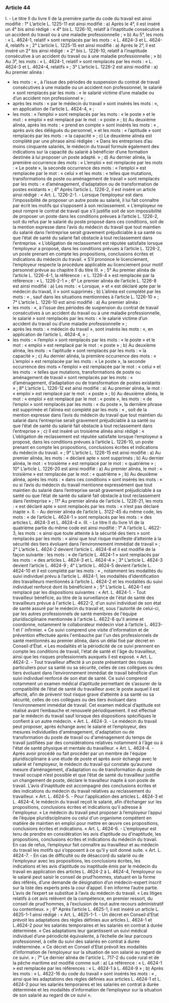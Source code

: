 ### Article 44
I. - Le titre II du livre II de la première partie du code du travail est ainsi modifié :
1° L’article L. 1225-11 est ainsi modifié :
a) Après le 4°, il est inséré un 4° bis ainsi rédigé :
« 4° bis L. 1226-10, relatif à l’inaptitude consécutive à un accident du travail ou à une
maladie professionnelle ; »
b) Au 5°, les mots : « L. 4624-1, relatif » sont remplacés par les mots : « L. 4624-3 et
L. 4624-4, relatifs » ;
2° L’article L. 1225-15 est ainsi modifié :
a) Après le 2°, il est inséré un 2° bis ainsi rédigé :
« 2° bis L. 1226-10, relatif à l’inaptitude consécutive à un accident du travail ou à une
maladie professionnelle ; »
b) Au 3°, les mots : « L. 4624-1, relatif » sont remplacés par les mots : « L. 4624-3 et
L. 4624-4, relatifs » ;
3° L’article L. 1226-2 est ainsi modifié :
a) Au premier alinéa :
- les mots : « , à l’issue des périodes de suspension du contrat de travail consécutives à
une maladie ou un accident non professionnel, le salarié » sont remplacés par les mots : « le
salarié victime d’une maladie ou d’un accident non professionnel » ;
- après les mots : « par le médecin du travail » sont insérés les mots : «, en application de
l’article L. 4624-4, » ;
- les mots : « l’emploi » sont remplacés par les mots : « le poste » et le mot : « emploi »
est remplacé par le mot : « poste » ;
b) Au deuxième alinéa, après les mots : « prend en compte » sont insérés les mots :
« , après avis des délégués du personnel, » et les mots : « l’aptitude » sont remplacés par les
mots : « la capacité » ;
c) Le deuxième alinéa est complété par une phrase ainsi rédigée : « Dans les entreprises
d’au moins cinquante salariés, le médecin du travail formule également des indications sur la
capacité du salarié à bénéficier d’une formation destinée à lui proposer un poste adapté. » ;
d) Au dernier alinéa, la première occurrence des mots : « L’emploi » est remplacée par
les mots : « Le poste », la seconde occurrence des mots : « l’emploi » est remplacée par le mot :
« celui » et les mots : « telles que mutations, transformations de poste ou aménagement de
travail » sont remplacés par les mots : « d’aménagement, d’adaptation ou de transformation de
postes existants » ;
4° Après l’article L. 1226-2, il est inséré un article ainsi rédigé :
« Art. L. 1226-2-1. - Lorsque l’employeur est dans l’impossibilité de proposer un autre
poste au salarié, il lui fait connaître par écrit les motifs qui s’opposent à son reclassement.
« L’employeur ne peut rompre le contrat de travail que s’il justifie soit de son
impossibilité de proposer un poste dans les conditions prévues à l’article L. 1226-2, soit du refus
par le salarié du poste proposé dans ces conditions, soit de la mention expresse dans l’avis du
médecin du travail que tout maintien du salarié dans l’entreprise serait gravement préjudiciable à
sa santé ou que l’état de santé du salarié fait obstacle à tout reclassement dans l’entreprise.
« L’obligation de reclassement est réputée satisfaite lorsque l’employeur a proposé, dans
les conditions prévues à l’article L. 1226-2, un poste prenant en compte les propositions,
conclusions écrites et indications du médecin du travail.
« S’il prononce le licenciement, l’employeur respecte la procédure applicable au
licenciement pour motif personnel prévue au chapitre II du titre III. » ;
5° Au premier alinéa de l’article L. 1226-4-1, la référence : « L. 1226-4 » est remplacée
par la référence : « L. 1226-2-1 » ;
6° Le premier alinéa de l’article L. 1226-8 est ainsi modifié :
a) Les mots : « Lorsque, » et « est déclaré apte par le médecin du travail, il » sont
supprimés ;
b) L’alinéa est complété par les mots : « , sauf dans les situations mentionnées à
l’article L. 1226-10 » ;
7° L’article L. 1226-10 est ainsi modifié :
a) Au premier alinéa :
- les mots : «, à l’issue des périodes de suspension du contrat de travail consécutives à un
accident du travail ou à une maladie professionnelle, le salarié » sont remplacés par les mots :
« le salarié victime d’un accident du travail ou d’une maladie professionnelle » ;
- après les mots : « médecin du travail », sont insérés les mots : «, en application de
l’article L. 4624-4, » ;
- les mots : « l’emploi » sont remplacés par les mots : « le poste » et le mot : « emploi »
est remplacé par le mot : « poste » ;
b) Au deuxième alinéa, les mots : « l’aptitude » sont remplacés par les mots : « la
capacité » ;
c) Au dernier alinéa, la première occurrence des mots : « L’emploi » est remplacée par les
mots : « Le poste », la seconde occurrence des mots « l’emploi » est remplacée par le mot :
« celui » et les mots : « telles que mutations, transformations de poste ou aménagement de
travail » sont remplacés par les mots : « d’aménagement, d’adaptation ou de transformation de
postes existants » ;
8° L’article L. 1226-12 est ainsi modifié :
a) Au premier alinéa, le mot : « emploi » est remplacé par le mot : « poste » ;
b) Au deuxième alinéa, le mot : « emploi » est remplacé par le mot : « poste », les mots :
« de l’emploi » sont remplacés par les mots : « du poste », la dernière phrase est supprimée et
l’alinéa est complété par les mots : « , soit de la mention expresse dans l’avis du médecin du
travail que tout maintien du salarié dans l’entreprise serait gravement préjudiciable à sa santé ou
que l’état de santé du salarié fait obstacle à tout reclassement dans l’entreprise » ;
c) Il est inséré un troisième alinéa ainsi rédigé :
« L’obligation de reclassement est réputée satisfaite lorsque l’employeur a proposé, dans
les conditions prévues à l’article L. 1226-10, un poste prenant en compte les propositions,
conclusions écrites et indications du médecin du travail. » ;
9° L’article L. 1226-15 est ainsi modifié :
a) Au premier alinéa, les mots : « déclaré apte » sont supprimés ;
b) Au dernier alinéa, le mot : « troisième » est remplacé par le mot : « quatrième » ;
10° L’article L. 1226-20 est ainsi modifié :
a) Au premier alinéa, le mot : « troisième » est remplacée par le mot : « quatrième » ;
b) Au deuxième alinéa, après les mots : « dans ces conditions » sont insérés les mots :
« ou si l’avis du médecin du travail mentionne expressément que tout maintien du salarié dans
l’entreprise serait gravement préjudiciable à sa santé ou que l’état de santé du salarié fait obstacle
à tout reclassement dans l’entreprise » ;
11° Au premier alinéa de l’article L. 1226-21, les mots : « est déclaré apte » sont
remplacés par les mots : « n’est pas déclaré inapte ».
II. - Au dernier alinéa de l’article L. 3122-45 du même code, les mots : « de
l’article L. 4624-1 » sont remplacés par les mots : « des articles L. 4624-3 et L. 4624-4 ».
III. - Le titre II du livre VI de la quatrième partie du même code est ainsi modifié :
1° A l’article L. 4622-3, les mots : « ainsi que toute atteinte à la sécurité des tiers » sont
remplacés par les mots : « ainsi que tout risque manifeste d’atteinte à la sécurité des tiers
évoluant dans l’environnement immédiat de travail » ;
2° L’article L. 4624-2 devient l’article L. 4624-8 et il est modifié de la façon suivante :
les mots : « de l’article L. 4624-1 » sont remplacés par les mots : « des articles L. 4624-3 et
L. 4624-4 » ;
3° L’article L. 4624-3 devient l’article L. 4624-9 ;
4° L’article L. 4624-5 devient l’article L. 4624-10 et il est complété par les mots :
« , notamment les modalités du suivi individuel prévu à l’article L. 4624-1, les modalités
d’identification des travailleurs mentionnés à l’article L. 4624-2 et les modalités du suivi
individuel renforcé dont ils bénéficient » ;
5° L’article L. 4624-1 est remplacé par les dispositions suivantes :
« Art. L. 4624-1. - Tout travailleur bénéficie, au titre de la surveillance de l'état de santé
des travailleurs prévue à l'article L. 4622-2, d'un suivi individuel de son état de santé assuré par
le médecin du travail et, sous l'autorité de celui-ci, par les autres professionnels de santé
membres de l'équipe pluridisciplinaire mentionnée à l'article L. 4622-8 qu'il anime et coordonne,
notamment le collaborateur médecin visé à l’article L. 4623-1 et l' infirmier.
« Ce suivi comprend une visite d'information et de prévention effectuée après l'embauche
par l'un des professionnels de santé mentionnés au premier alinéa, dans un délai fixé par décret
en Conseil d'État.
« Les modalités et la périodicité de ce suivi prennent en compte les conditions de travail,
l'état de santé et l'âge du travailleur, ainsi que les risques professionnels auxquels il est exposé.
« Art. L. 4624-2. - Tout travailleur affecté à un poste présentant des risques particuliers
pour sa santé ou sa sécurité, celles de ces collègues ou des tiers évoluant dans l’environnement
immédiat de travail bénéficie d’un suivi individuel renforcé de son état de santé. Ce suivi
comprend notamment un examen médical d’aptitude permettant de s’assurer de la compatibilité
de l’état de santé du travailleur avec le poste auquel il est affecté, afin de prévenir tout risque
grave d’atteinte à sa santé ou sa sécurité, celles de ces collègues ou des tiers évoluant dans
l’environnement immédiat de travail. Cet examen médical d’aptitude est réalisé avant
l’embauche et renouvelé périodiquement. Il est effectué par le médecin du travail sauf lorsque
des dispositions spécifiques le confient à un autre médecin.
« Art. L. 4624-3. - Le médecin du travail peut proposer, après échange avec le salarié et
l’employeur, des mesures individuelles d'aménagement, d'adaptation ou de transformation du
poste de travail ou d'aménagement du temps de travail justifiées par des considérations relatives
notamment à l'âge ou à l'état de santé physique et mentale du travailleur.
« Art. L. 4624-4. - Après avoir procédé ou fait procéder par un membre de l'équipe
pluridisciplinaire à une étude de poste et après avoir échangé avec le salarié et l'employeur, le
médecin du travail qui constate qu’aucune mesure d’aménagement, d’adaptation ou de
transformation du poste de travail occupé n’est possible et que l’état de santé du travailleur
justifie un changement de poste, déclare le travailleur inapte à son poste de travail. L’avis
d’inaptitude est accompagné des conclusions écrites et des indications du médecin du travail
relatives au reclassement du travailleur.
« Art. L. 4624-5. - Pour l'application des articles L. 4624-3 et L. 4624-4, le médecin du
travail reçoit le salarié, afin d’échanger sur les propositions, conclusions écrites et indications
qu'il adresse à l'employeur.
« Le médecin du travail peut proposer à l’employeur l’appui de l’équipe pluridisciplinaire
ou celui d'un organisme compétent en matière de maintien en emploi pour mettre en œuvre ces
propositions, conclusions écrites et indications.
« Art. L. 4624-6. - L'employeur est tenu de prendre en considération les avis d’aptitude ou
d’inaptitude, les propositions, conclusions écrites et indications du médecin du travail. En cas de
refus, l’employeur fait connaître au travailleur et au médecin du travail les motifs qui s’opposent
à ce qu’il y soit donné suite.
« Art. L. 4624-7. - En cas de difficulté ou de désaccord du salarié ou de l’employeur avec
les propositions, les conclusions écrites, les indications et les avis d’aptitude ou inaptitude émis
par le médecin du travail en application des articles L. 4624-2 à L. 4624-4, l’employeur ou le
salarié peut saisir le conseil de prud’hommes, statuant en la forme des référés, d’une demande de
désignation d’un médecin-expert inscrit sur la liste des experts près la cour d’appel. Il en informe
l’autre partie. L’avis de l’expert se substitue à l’avis du médecin du travail.
« Les litiges relatifs à cet avis relèvent de la compétence, en premier ressort, du conseil
de prud’hommes, à l’exclusion de tout autre recours administratif ou contentieux. » ;
6° Après l’article L. 4625-1, il est inséré un article L. 4625-1-1 ainsi rédigé :
« Art. L. 4625-1-1. - Un décret en Conseil d’Etat prévoit les adaptations des règles
définies aux articles L. 4624-1 et L.4624-2 pour les salariés temporaires et les salariés en contrat
à durée déterminée.
« Ces adaptations leur garantissent un suivi médical individuel d’une périodicité
équivalente, à l’échelle de leur parcours professionnel, à celle du suivi des salariés en contrat à
durée indéterminée.
« Ce décret en Conseil d’Etat prévoit les modalités d’information de l’employeur sur la
situation de son salarié au regard de ce suivi. » ;
7° Le dernier alinéa de l'article L. 717-2 du code rural et de la pêche maritime est modifié
comme suit :
a) La référence : « L. 4624-1 » est remplacée par les références : « L. 4624-1 à
L. 4624-9 » ;
b) Après les mots : « L. 4622-16 du code du travail » sont insérés les mots : « , ainsi que
les adaptations des règles définies aux articles L. 4624-1 et L. 4624-2 pour les salariés
temporaires et les salariés en contrat à durée déterminée et les modalités d’information de
l’employeur sur la situation de son salarié au regard de ce suivi ».
